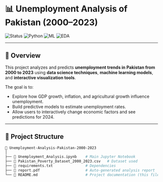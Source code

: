 # 📊 Unemployment Analysis of Pakistan (2000–2023)

![Status](https://img.shields.io/badge/Status-Completed-brightgreen)
![Python](https://img.shields.io/badge/Python-3.10+-blue.svg)
![ML](https://img.shields.io/badge/Machine%20Learning-Regression-orange)
![EDA](https://img.shields.io/badge/EDA-Data%20Visualization-yellow)

---

## 📌 Overview

This project analyzes and predicts **unemployment trends in Pakistan from 2000 to 2023** using **data science techniques**, **machine learning models**, and **interactive visualization tools**.

The goal is to:
- Explore how GDP growth, inflation, and agricultural growth influence unemployment.
- Build predictive models to estimate unemployment rates.
- Allow users to interactively change economic factors and see predictions for 2024.

---

## 📂 Project Structure

```bash
📁 Unemployment-Analysis-Pakistan-2000-2023
│
├── 📄 Unemployment_Analysis.ipynb    # Main Jupyter Notebook
├── 📄 Pakistan_Poverty_Dataset_2000_2023.csv   # Dataset used
├── 📄 requirements.txt               # Dependencies
├── 📄 report.pdf                     # Auto-generated analysis report
└── 📄 README.md                      # Project documentation (this file)
